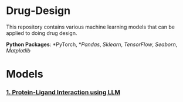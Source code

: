 # Drug-Design

This repository contains various machine learning models that can be applied to doing drug design.

**Python Packages**: *PyTorch, **Pandas*, *Sklearn*, *TensorFlow*, *Seaborn*, *Matplotlib*

# Models

### [1. Protein-Ligand Interaction using LLM](https://github.com/bzkarimi/ML-Projects/tree/main/water-quality)

